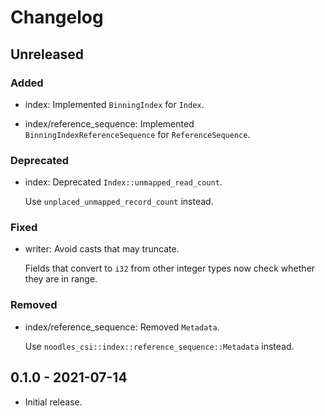 # Changelog

## Unreleased

### Added

  * index: Implemented `BinningIndex` for `Index`.

  * index/reference_sequence: Implemented `BinningIndexReferenceSequence` for
    `ReferenceSequence`.

### Deprecated

  * index: Deprecated `Index::unmapped_read_count`.

    Use `unplaced_unmapped_record_count` instead.

### Fixed

  * writer: Avoid casts that may truncate.

    Fields that convert to `i32` from other integer types now check whether
    they are in range.

### Removed

  * index/reference_sequence: Removed `Metadata`.

    Use `noodles_csi::index::reference_sequence::Metadata` instead.

## 0.1.0 - 2021-07-14

  * Initial release.
